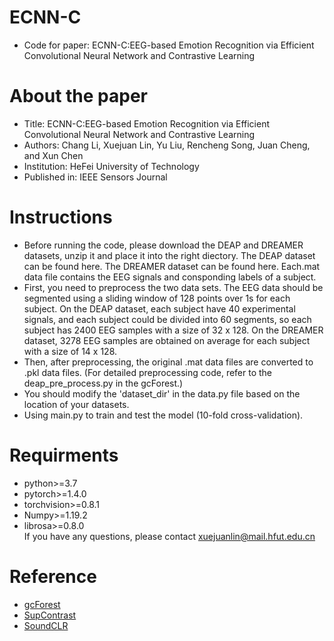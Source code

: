 # ECNN-C
* Code for paper: ECNN-C:EEG-based Emotion Recognition via Efficient Convolutional Neural Network and Contrastive Learning
# About the paper  
* Title: ECNN-C:EEG-based Emotion Recognition via Efficient Convolutional Neural Network and Contrastive Learning  
* Authors: Chang Li, Xuejuan Lin, Yu Liu, Rencheng Song, Juan Cheng, and Xun Chen  
* Institution: HeFei University of Technology   
* Published in: IEEE Sensors Journal  
# Instructions
* Before running the code, please download the DEAP and DREAMER datasets, unzip it and place it into the right diectory. The DEAP dataset can be found here. The DREAMER dataset can be found here. Each.mat data file contains the EEG signals and consponding labels of a subject. 
* First, you need to preprocess the two data sets. The EEG data should be segmented using a sliding window of 128 points over 1s for each subject. On the DEAP dataset, each subject have 40 experimental signals, and each subject could be divided into 60 segments, so each subject has 2400 EEG samples with a size of 32 x 128. On the DREAMER dataset, 3278 EEG samples are obtained on average for each subject with a size of 14 x 128.
* Then, after preprocessing, the original .mat data files are converted to .pkl data files. (For detailed preprocessing code, refer to the deap_pre_process.py in the gcForest.)
* You should modify the 'dataset_dir' in the data.py file based on the location of your datasets.
* Using main.py to train and test the model (10-fold cross-validation).
# Requirments
* python>=3.7
* pytorch>=1.4.0
* torchvision>=0.8.1
* Numpy>=1.19.2
* librosa>=0.8.0  
If you have any questions, please contact xuejuanlin@mail.hfut.edu.cn
# Reference
* [gcForest](https://github.com/Chang-Li-HFUT/Deep-Forest)
* [SupContrast](https://github.com/HobbitLong/SupContrast)
* [SoundCLR](https://github.com/alireza-nasiri/SoundCLR)

